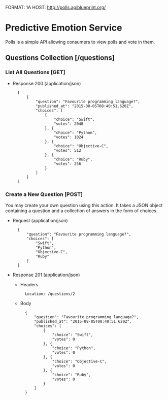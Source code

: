 FORMAT: 1A
HOST: http://polls.apiblueprint.org/

# Predictive Emotion Service

Polls is a simple API allowing consumers to view polls and vote in them.

## Questions Collection [/questions]

### List All Questions [GET]

+ Response 200 (application/json)

        [
            {
                "question": "Favourite programming language?",
                "published_at": "2015-08-05T08:40:51.620Z",
                "choices": [
                    {
                        "choice": "Swift",
                        "votes": 2048
                    }, {
                        "choice": "Python",
                        "votes": 1024
                    }, {
                        "choice": "Objective-C",
                        "votes": 512
                    }, {
                        "choice": "Ruby",
                        "votes": 256
                    }
                ]
            }
        ]

### Create a New Question [POST]

You may create your own question using this action. It takes a JSON
object containing a question and a collection of answers in the
form of choices.

+ Request (application/json)

        {
            "question": "Favourite programming language?",
            "choices": [
                "Swift",
                "Python",
                "Objective-C",
                "Ruby"
            ]
        }

+ Response 201 (application/json)

    + Headers

            Location: /questions/2

    + Body

            {
                "question": "Favourite programming language?",
                "published_at": "2015-08-05T08:40:51.620Z",
                "choices": [
                    {
                        "choice": "Swift",
                        "votes": 0
                    }, {
                        "choice": "Python",
                        "votes": 0
                    }, {
                        "choice": "Objective-C",
                        "votes": 0
                    }, {
                        "choice": "Ruby",
                        "votes": 0
                    }
                ]
            }

